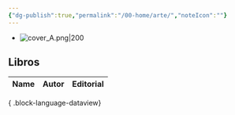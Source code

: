 ```yaml
---
{"dg-publish":true,"permalink":"/00-home/arte/","noteIcon":""}
---
```


- ![cover_A.png|200](/img/user/02%20Image/cover_A.png)
## Libros 
| Name | Autor | Editorial |
| ---- | ----- | --------- |

{ .block-language-dataview}